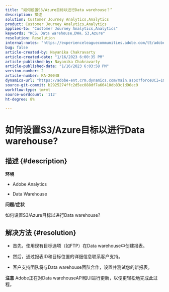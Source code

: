 ```yaml
---
title: “如何设置S3/Azure目标以进行Data warehouse？”
description: 描述
solution: Customer Journey Analytics,Analytics
product: Customer Journey Analytics,Analytics
applies-to: "Customer Journey Analytics,Analytics"
keywords: "KCS，Data warehouse,DWH，S3,Azure"
resolution: Resolution
internal-notes: "https://experienceleaguecommunities.adobe.com/t5/adobe-analytics-ideas/amazon-s3-support-for-data-warehouse/idi-p/341037  Azure example: https://jira.corp.adobe.com/browse/AN-259530  S3 example: https://jira.corp.adobe.com/browse/AN-294769"
bug: false
article-created-by: Nayanika Chakravarty
article-created-date: "1/16/2023 6:00:35 PM"
article-published-by: Nayanika Chakravarty
article-published-date: "1/16/2023 6:03:58 PM"
version-number: 2
article-number: KA-20048
dynamics-url: "https://adobe-ent.crm.dynamics.com/main.aspx?forceUCI=1&pagetype=entityrecord&etn=knowledgearticle&id=fd7de4a8-c795-ed11-aad1-6045bd006149"
source-git-commit: b2925274ffc2d5ec088df7a66410db83c1d96ec9
workflow-type: tm+mt
source-wordcount: '112'
ht-degree: 8%

---
```


# 如何设置S3/Azure目标以进行Data warehouse?

## 描述 {#description}


<b>环境</b>

- Adobe Analytics

- Data Warehouse

<b>问题/症状</b>

如何设置S3/Azure目标以进行Data warehouse?


## 解决方法 {#resolution}


- 首先，使用现有目标选项（如FTP）在Data warehouse中创建报表。

- 然后，通过报表ID和目标位置的详细信息联系客户支持。

- 客户支持团队将与Data warehouse团队合作，设置并测试您的新报表。

<b>注意</b>
Adobe正在对Data warehouseAPI和UI进行更新，以便更轻松地完成此过程。
